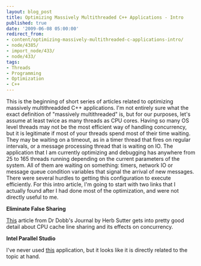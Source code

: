 ```yaml
---
layout: blog_post
title: Optimizing Massively Multithreaded C++ Applications - Intro
published: true
date: '2009-06-08 05:00:00'
redirect_from:
- content/optimizing-massively-multithreaded-c-applications-intro/
- node/4385/
- import_node/433/
- node/433/
tags:
- Threads
- Programming
- Optimization
- C++
---
```


This is the beginning of short series of articles related to optimizing massively multithreadded C++ applications. I'm not entirely sure what the exact definition of "massively multithreaded" is, but for our purposes, let's assume at least twice as many threads as CPU cores. Having so many OS level threads may not be the most efficient way of handling concurrency, but it is legitimate if most of your threads spend most of their time waiting. They may be waiting on a timeout, as in a timer thread that fires on regular intervals, or a message processing thread that is waiting on IO. The application that I am currently optimizing and debugging has anywhere from 25 to 165 threads running depending on the current parameters of the system. All of them are waiting on something: timers, network IO or message queue condition variables that signal the arrival of new messages. There were several hurdles to getting this configuration to execute efficiently. For this intro article, I'm going to start with two links that I actually found after I had done most of the optimization, and were not directly useful to me. 

**Eliminate False Sharing** 

[This](http://www.ddj.com/go-parallel/article/showArticle.jhtmlarticleID=217500206&pgno=4&queryText=) article from Dr Dobb's Journal by Herb Sutter gets into pretty good detail about CPU cache line sharing and its effects on concurrency. 

**Intel Parallel Studio** 

I've never used [this](http://software.intel.com/en-us/intel-parallel-studio-home/) application, but it looks like it is directly related to the topic at hand.
